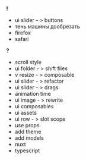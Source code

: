 **!**

- ui slider - > buttons
- тень машины дообрезать
- firefox
- safari

**?**

- scroll style
- ui folder - > shift files
- v resize - > composable
- ui slider - > refactor
- ui slider - > drags
- animation time
- ui image - > rewrite
- ui composables
- ui assets
- ui row - > slot scope
- use props
- add theme
- add models
- nuxt
- typescript
